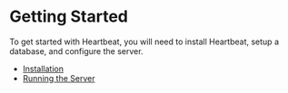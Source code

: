 # Getting Started

To get started with Heartbeat, you will need to install Heartbeat, setup a database, and configure the server.

- [Installation](installation.md)
- [Running the Server](running.md)
